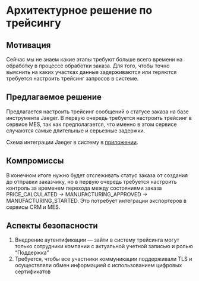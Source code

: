 # Архитектурное решение по трейсингу

## Мотивация

Сейчас мы не знаем какие этапы требуют больше всего времени на обработку в процессе обработки заказа. Для того, чтобы точно выяснить на каких участках данные задерживаются или теряются требуется настроить трейсинг запросов в системе.

## Предлагаемое решение

Предлагается настроить трейсинг сообщений о статусе заказа на базе инструмента Jaeger. В первую очередь требуется настроить трейсинг в сервисе MES, так как предполагается, что именно в этом сервисе случаются самые длительные и серьезные задержки. 

Схема интеграции Jaeger в систему в [приложении](./TracingArchitecture.puml).

## Компромиссы

В конечном итоге нужно будет отслеживать статус заказа от создания до отправки заказчику, но в первую очередь требуется настроить контроль за временем перехода между состояниями заказа PRICE_CALCULATED -> MANUFACTURING_APPROVED -> MANUFACTURING_STARTED. Это потребует интеграции экспортеров в сервисы CRM и MES. 

## Аспекты безопасности

1. Внедрение аутентификации — зайти в систему трейсинга могут только сотрудники компании с актуальной учетной записью и ролью “Поддержка”
2. Требуется, чтобы все участники коммуникации поддерживали TLS и осуществляли обмен информацией с использованием цифровых сертификатов 